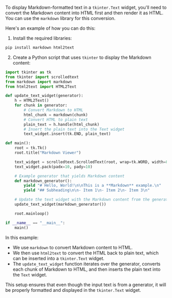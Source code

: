 To display Markdown-formatted text in a `tkinter.Text` widget, you'll need to convert the Markdown content into HTML first and then render it as HTML. You can use the `markdown` library for this conversion.

Here's an example of how you can do this:

1. Install the required libraries:
```bash
pip install markdown html2text
```

2. Create a Python script that uses `tkinter` to display the Markdown content:

```python
import tkinter as tk
from tkinter import scrolledtext
from markdown import markdown
from html2text import HTML2Text

def update_text_widget(generator):
    h = HTML2Text()
    for chunk in generator:
        # Convert Markdown to HTML
        html_chunk = markdown(chunk)
        # Convert HTML to plain text
        plain_text = h.handle(html_chunk)
        # Insert the plain text into the Text widget
        text_widget.insert(tk.END, plain_text)

def main():
    root = tk.Tk()
    root.title("Markdown Viewer")

    text_widget = scrolledtext.ScrolledText(root, wrap=tk.WORD, width=80, height=25)
    text_widget.pack(padx=10, pady=10)

    # Example generator that yields Markdown content
    def markdown_generator():
        yield "# Hello, World!\n\nThis is a **Markdown** example.\n"
        yield "## Subheading\n\n- Item 1\n- Item 2\n- Item 3\n"

    # Update the text widget with the Markdown content from the generator
    update_text_widget(markdown_generator())

    root.mainloop()

if __name__ == "__main__":
    main()
```

In this example:
- We use `markdown` to convert Markdown content to HTML.
- We then use `html2text` to convert the HTML back to plain text, which can be inserted into a `tkinter.Text` widget.
- The `update_text_widget` function iterates over the generator, converts each chunk of Markdown to HTML, and then inserts the plain text into the `Text` widget.

This setup ensures that even though the input text is from a generator, it will be properly formatted and displayed in the `tkinter.Text` widget.